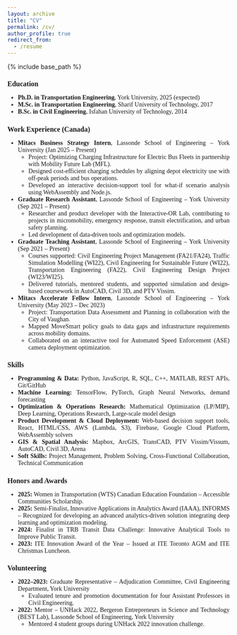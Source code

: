```yaml
---
layout: archive
title: "CV"
permalink: /cv/
author_profile: true
redirect_from:
  - /resume
---
```


{% include base_path %}

<div style="font-size: 14px; font-family: 'Georgia', serif; text-align: justify;">

<h2 style="font-size: 16px; font-family: 'Georgia', serif;">Education</h2>
<ul>
  <li><strong>Ph.D. in Transportation Engineering</strong>, York University, 2025 (expected)</li>
  <li><strong>M.Sc. in Transportation Engineering</strong>, Sharif University of Technology, 2017</li>
  <li><strong>B.Sc. in Civil Engineering</strong>, Isfahan University of Technology, 2014</li>
</ul>

<h2 style="font-size: 16px; font-family: 'Georgia', serif;">Work Experience (Canada)</h2>
<ul>
  <li><strong>Mitacs Business Strategy Intern</strong>, Lassonde School of Engineering – York University (Jan 2025 – Present)
    <ul>
      <li>Project: Optimizing Charging Infrastructure for Electric Bus Fleets in partnership with Mobility Future Lab (MFL).</li>
      <li>Designed cost-efficient charging schedules by aligning depot electricity use with off-peak periods and bus operations.</li>
      <li>Developed an interactive decision-support tool for what-if scenario analysis using WebAssembly and Node.js.</li>
    </ul>
  </li>

  <li><strong>Graduate Research Assistant</strong>, Lassonde School of Engineering – York University (Sep 2021 – Present)
    <ul>
      <li>Researcher and product developer with the Interactive-OR Lab, contributing to projects in micromobility, emergency response, transit electrification, and urban safety planning.</li>
      <li>Led development of data-driven tools and optimization models.</li>
    </ul>
  </li>

  <li><strong>Graduate Teaching Assistant</strong>, Lassonde School of Engineering – York University (Sep 2021 – Present)
    <ul>
      <li>Courses supported: Civil Engineering Project Management (FA21/FA24), Traffic Simulation Modelling (WI22), Civil Engineering for Sustainable Future (WI22), Transportation Engineering (FA22), Civil Engineering Design Project (WI23/WI25).</li>
      <li>Delivered tutorials, mentored students, and supported simulation and design-based coursework in AutoCAD, Civil 3D, and PTV Vissim.</li>
    </ul>
  </li>

  <li><strong>Mitacs Accelerate Fellow Intern</strong>, Lassonde School of Engineering – York University (May 2023 – Dec 2023)
    <ul>
      <li>Project: Transportation Data Assessment and Planning in collaboration with the City of Vaughan.</li>
      <li>Mapped MoveSmart policy goals to data gaps and infrastructure requirements across mobility domains.</li>
      <li>Collaborated on an interactive tool for Automated Speed Enforcement (ASE) camera deployment optimization.</li>
    </ul>
  </li>
</ul>

<h2 style="font-size: 16px; font-family: 'Georgia', serif;">Skills</h2>
<ul>
  <li><strong>Programming & Data:</strong> Python, JavaScript, R, SQL, C++, MATLAB, REST APIs, Git/GitHub</li>
  <li><strong>Machine Learning:</strong> TensorFlow, PyTorch, Graph Neural Networks, demand forecasting</li>
  <li><strong>Optimization & Operations Research:</strong> Mathematical Optimization (LP/MIP), Deep Learning, Operations Research, Large-scale model design</li>
  <li><strong>Product Development & Cloud Deployment:</strong> Web-based decision support tools, React, HTML/CSS, AWS (Lambda, S3), Firebase, Google Cloud Platform, WebAssembly solvers</li>
  <li><strong>GIS & Spatial Analysis:</strong> Mapbox, ArcGIS, TransCAD, PTV Vissim/Vissum, AutoCAD, Civil 3D, Arena</li>
  <li><strong>Soft Skills:</strong> Project Management, Problem Solving, Cross-Functional Collaboration, Technical Communication</li>
</ul>

<h2 style="font-size: 16px; font-family: 'Georgia', serif;">Honors and Awards</h2>
<ul>
  <li><strong>2025:</strong> Women in Transportation (WTS) Canadian Education Foundation – Accessible Communities Scholarship. </li>
  <li><strong>2025:</strong> Semi-Finalist, Innovative Applications in Analytics Award (IAAA), INFORMS – Recognized for developing an advanced analytics-driven solution integrating deep learning and optimization modeling. </li>
  <li><strong>2024:</strong> Finalist in TRB Transit Data Challenge: Innovative Analytical Tools to Improve Public Transit. </li>
  <li><strong>2023:</strong> ITE Innovation Award of the Year – Issued at ITE Toronto AGM and ITE Christmas Luncheon.</li>
</ul>

<h2 style="font-size: 16px; font-family: 'Georgia', serif;">Volunteering</h2>
<ul>
  <li><strong>2022–2023:</strong> Graduate Representative – Adjudication Committee, Civil Engineering Department, York University
    <ul>
      <li>Evaluated tenure and promotion documentation for four Assistant Professors in Civil Engineering.</li>
    </ul>
  </li>
  <li><strong>2022:</strong> Mentor – UNHack 2022, Bergeron Entrepreneurs in Science and Technology (BEST Lab), Lassonde School of Engineering, York University
    <ul>
      <li>Mentored 4 student groups during UNHack 2022 innovation challenge.</li>
    </ul>
  </li>
</ul>

</div>
